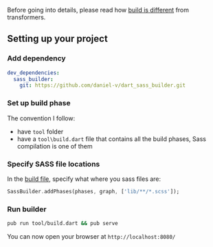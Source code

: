 Before going into details, please read how [build is different](https://github.com/dart-lang/build/README.md) from transformers.
 
## Setting up your project

### Add dependency

```yaml
dev_dependencies:
  sass_builder:
    git: https://github.com/daniel-v/dart_sass_builder.git
```

### Set up build phase

The convention I follow:

* have `tool` folder
* have a `tool\build.dart` file that contains all the build phases, Sass compilation is one of them

### Specify SASS file locations

In the [build file](tool/build.dart), specify what where you sass files are:

```dart
SassBuilder.addPhases(phases, graph, ['lib/**/*.scss']);
```

### Run builder

```bash
pub run tool/build.dart && pub serve
```

You can now open your browser at `http://localhost:8080/`

